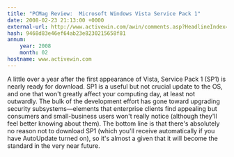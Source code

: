 ```yaml
---
title: "PCMag Review:  Microsoft Windows Vista Service Pack 1"
date: 2008-02-23 21:13:00 +0000
external-url: http://www.activewin.com/awin/comments.asp?HeadlineIndex=42779
hash: 9468d83e46ef64ab23e8230215658f81
annum:
    year: 2008
    month: 02
hostname: www.activewin.com
---
```


A little over a year after the first appearance of Vista, Service Pack 1 (SP1) is nearly ready for download. SP1 is a useful but not crucial update to the OS, and one that won't greatly affect your computing day, at least not outwardly. The bulk of the development effort has gone toward upgrading security subsystems—elements that enterprise clients find appealing but consumers and small-business users won't really notice (although they'll feel better knowing about them). The bottom line is that there's absolutely no reason not to download SP1 (which you'll receive automatically if you have AutoUpdate turned on), so it's almost a given that it will become the standard in the very near future.
